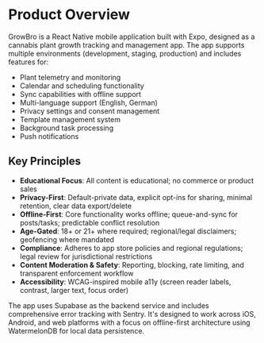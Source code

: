 # Product Overview

GrowBro is a React Native mobile application built with Expo, designed as a cannabis plant growth tracking and management app. The app supports multiple environments (development, staging, production) and includes features for:

- Plant telemetry and monitoring
- Calendar and scheduling functionality
- Sync capabilities with offline support
- Multi-language support (English, German)
- Privacy settings and consent management
- Template management system
- Background task processing
- Push notifications

## Key Principles

- **Educational Focus**: All content is educational; no commerce or product sales
- **Privacy-First**: Default-private data, explicit opt-ins for sharing, minimal retention, clear data export/delete
- **Offline-First**: Core functionality works offline; queue-and-sync for posts/tasks; predictable conflict resolution
- **Age-Gated**: 18+ or 21+ where required; regional/legal disclaimers; geofencing where mandated
- **Compliance**: Adheres to app store policies and regional regulations; legal review for jurisdictional restrictions
- **Content Moderation & Safety**: Reporting, blocking, rate limiting, and transparent enforcement workflow
- **Accessibility**: WCAG-inspired mobile a11y (screen reader labels, contrast, larger text, focus order)

The app uses Supabase as the backend service and includes comprehensive error tracking with Sentry. It's designed to work across iOS, Android, and web platforms with a focus on offline-first architecture using WatermelonDB for local data persistence.
